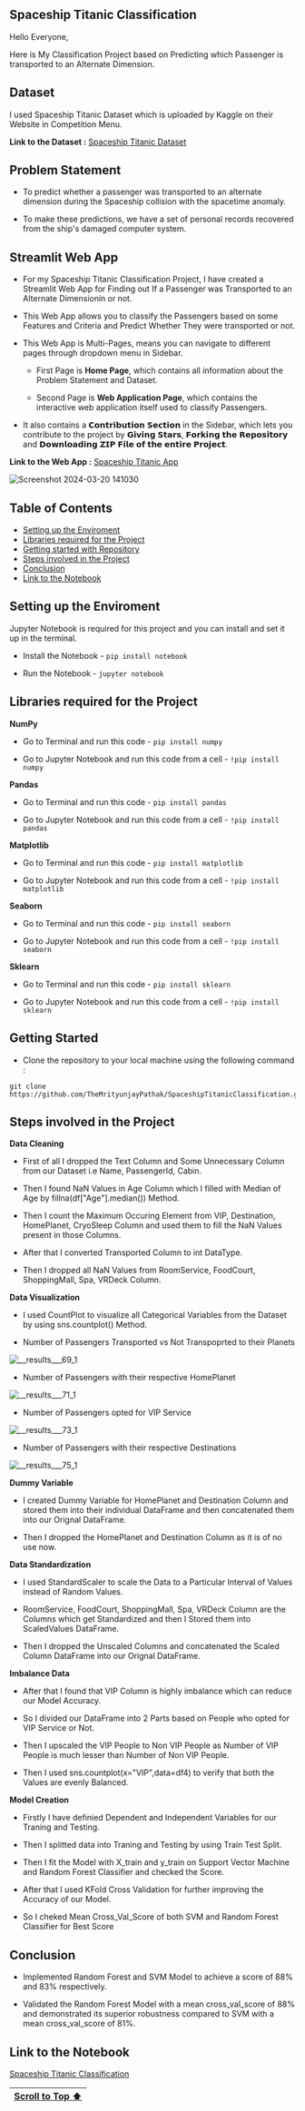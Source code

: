 ## Spaceship Titanic Classification

Hello Everyone,

Here is My Classification Project based on Predicting which Passenger is transported to an Alternate Dimension.

## Dataset

I used Spaceship Titanic Dataset which is uploaded by Kaggle on their Website in Competition Menu.

**Link to the Dataset :** [Spaceship Titanic Dataset](https://www.kaggle.com/competitions/spaceship-titanic/data?select=train.csv)

## Problem Statement

- To predict whether a passenger was transported to an alternate dimension during the Spaceship collision with the spacetime anomaly.
  
- To make these predictions, we have a set of personal records recovered from the ship's damaged computer system.

## Streamlit Web App

- For my Spaceship Titanic Classification Project, I have created a Streamlit Web App for Finding out If a Passenger was Transported to an Alternate Dimensionin or not.

- This Web App allows you to classify the Passengers based on some Features and Criteria and Predict Whether They were transported or not.

- This Web App is Multi-Pages, means you can navigate to different pages through dropdown menu in Sidebar.

  - First Page is <strong>Home Page</strong>, which contains all information about the Problem Statement and Dataset.
 
  - Second Page is <strong>Web Application Page</strong>, which contains the interactive web application itself used to classify Passengers.

- It also contains a 𝗖𝗼𝗻𝘁𝗿𝗶𝗯𝘂𝘁𝗶𝗼𝗻 𝗦𝗲𝗰𝘁𝗶𝗼𝗻 in the Sidebar, which lets you contribute to the project by 𝗚𝗶𝘃𝗶𝗻𝗴 𝗦𝘁𝗮𝗿𝘀, 𝗙𝗼𝗿𝗸𝗶𝗻𝗴 𝘁𝗵𝗲 𝗥𝗲𝗽𝗼𝘀𝗶𝘁𝗼𝗿𝘆 and 𝗗𝗼𝘄𝗻𝗹𝗼𝗮𝗱𝗶𝗻𝗴 𝗭𝗜𝗣 𝗙𝗶𝗹𝗲 𝗼𝗳 𝘁𝗵𝗲 𝗲𝗻𝘁𝗶𝗿𝗲 𝗣𝗿𝗼𝗷𝗲𝗰𝘁.

**Link to the Web App :** [Spaceship Titanic App](https://spaceship-titanic-classification.streamlit.app/)

![Screenshot 2024-03-20 141030](https://github.com/TheMrityunjayPathak/SpaceshipTitanicClassification/assets/123563634/649c907b-7c72-4bfa-9b78-584acec1cc22)

## Table of Contents

- [Setting up the Enviroment](#setting-up-the-enviroment)
- [Libraries required for the Project](#libraries-required-for-the-project)
- [Getting started with Repository](#getting-started)
- [Steps involved in the Project](#steps-involved-in-the-project)
- [Conclusion](#conclusion)
- [Link to the Notebook](#link-to-the-notebook)

## Setting up the Enviroment

Jupyter Notebook is required for this project and you can install and set it up in the terminal.

- Install the Notebook - `pip install notebook`

- Run the Notebook - `jupyter notebook`

## Libraries required for the Project

**NumPy**

- Go to Terminal and run this code - `pip install numpy`

- Go to Jupyter Notebook and run this code from a cell - `!pip install numpy`

**Pandas**

- Go to Terminal and run this code - `pip install pandas`

- Go to Jupyter Notebook and run this code from a cell - `!pip install pandas`

**Matplotlib**

- Go to Terminal and run this code - `pip install matplotlib`

- Go to Jupyter Notebook and run this code from a cell - `!pip install matplotlib`

**Seaborn**

- Go to Terminal and run this code - `pip install seaborn`

- Go to Jupyter Notebook and run this code from a cell - `!pip install seaborn`

**Sklearn**

- Go to Terminal and run this code - `pip install sklearn`

- Go to Jupyter Notebook and run this code from a cell - `!pip install sklearn`

## Getting Started

- Clone the repository to your local machine using the following command :
```
git clone https://github.com/TheMrityunjayPathak/SpaceshipTitanicClassification.git
```

## Steps involved in the Project

**Data Cleaning**

- First of all I dropped the Text Column and Some Unnecessary Column from our Dataset i.e Name, PassengerId, Cabin.

- Then I found NaN Values in Age Column which I filled with Median of Age by fillna(df["Age"].median()) Method.

- Then I count the Maximum Occuring Element from VIP, Destination, HomePlanet, CryoSleep Column and used them to fill the NaN Values present in those Columns.

- After that I converted Transported Column to int DataType.

- Then I dropped all NaN Values from RoomService, FoodCourt, ShoppingMall, Spa, VRDeck Column.

**Data Visualization**

- I used CountPlot to visualize all Categorical Variables from the Dataset by using sns.countplot() Method.

- Number of Passengers Transported vs Not Transpoprted to their Planets

![__results___69_1](https://github.com/TheMrityunjayPathak/SpaceshipTitanicClassification/assets/123563634/18b89805-1522-4d61-84e1-ce4c783c0267)

- Number of Passengers with their respective HomePlanet

![__results___71_1](https://github.com/TheMrityunjayPathak/SpaceshipTitanicClassification/assets/123563634/537abe8d-2021-4744-8e8a-0eba692664a6)

- Number of Passengers opted for VIP Service

![__results___73_1](https://github.com/TheMrityunjayPathak/SpaceshipTitanicClassification/assets/123563634/f1108956-32d3-4d4d-b6e6-87b23e463c95)

- Number of Passengers with their respective Destinations

![__results___75_1](https://github.com/TheMrityunjayPathak/SpaceshipTitanicClassification/assets/123563634/23e3a915-48d5-427f-b64e-b9cc47045030)


**Dummy Variable**

- I created Dummy Variable for HomePlanet and Destination Column and stored them into their individual DataFrame and then concatenated them into our Orignal DataFrame.

- Then I dropped the HomePlanet and Destination Column as it is of no use now.

**Data Standardization**

- I used StandardScaler to scale the Data to a Particular Interval of Values instead of Random Values.

- RoomService, FoodCourt, ShoppingMall, Spa, VRDeck Column are the Columns which get Standardized and then I Stored them into ScaledValues DataFrame.

- Then I dropped the Unscaled Columns and concatenated the Scaled Column DataFrame into our Orignal DataFrame.

**Imbalance Data**

- After that I found that VIP Column is highly imbalance which can reduce our Model Accuracy.

- So I divided our DataFrame into 2 Parts based on People who opted for VIP Service or Not.

- Then I upscaled the VIP People to Non VIP People as Number of VIP People is much lesser than Number of Non VIP People.

- Then I used sns.countplot(x="VIP",data=df4) to verify that both the Values are evenly Balanced.

**Model Creation**

- Firstly I have definied Dependent and Independent Variables for our Traning and Testing.

- Then I splitted data into Traning and Testing by using Train Test Split.

- Then I fit the Model with X_train and y_train on Support Vector Machine and Random Forest Classifier and checked the Score.

- After that I used KFold Cross Validation for further improving the Accuracy of our Model.

- So I cheked Mean Cross_Val_Score of both SVM and Random Forest Classifier for Best Score

## Conclusion

- Implemented Random Forest and SVM Model to achieve a score of 88% and 83% respectively.

- Validated the Random Forest Model with a mean cross_val_score of 88% and demonstrated its superior robustness compared to SVM with a mean cross_val_score of 81%.

## Link to the Notebook
[Spaceship Titanic Classification](https://www.kaggle.com/code/themrityunjaypathak/spaceship-titanic-classification)

|[Scroll to Top ⬆️](#spaceship-titanic-classification)|
|:---:|
